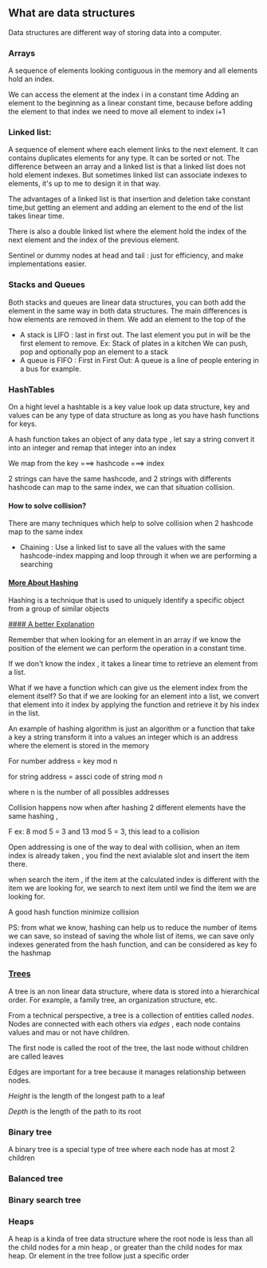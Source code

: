 ## What are data structures

Data structures are different way of storing data into a computer.

### Arrays
A sequence of elements looking contiguous in the memory and all elements hold an index.

We can access the element at the index i in  a constant time
Adding an element to the beginning as a linear constant time, because before adding the element to that index we need to move all element to index i+1

### Linked list:

A sequence of element where each element links to the next element.
It can contains duplicates elements for any type. 
It can be sorted or not.
The difference between an array and a linked list is that a linked list does not hold element indexes. But sometimes linked list can associate indexes to elements, it's up to me to design it in that way.

The advantages of a linked list is that insertion and deletion take constant time,but getting an element and adding an element to the end of the list takes linear time.

There is also a double linked list where the element hold the index of the next element and the index of the previous element. 

Sentinel or dummy nodes at head and tail : just for efficiency, and make implementations easier.

### Stacks and Queues

Both stacks and queues are linear data structures, you can both add the element in the same way in both data structures.
The main differences is how elements are removed in them.
We add an element to the top of the 
- A stack is LIFO : last in first out. 
The last element you put in will be the first element to remove.
Ex: Stack of plates in a kitchen
We can push, pop and optionally pop an element to a stack
- A queue is FIFO : First in First Out:
A queue is a line of people entering in a bus for example.

### HashTables


On a hight level a hashtable is a key value look up data structure, key and values can be any type of data structure as long as you have hash functions for keys.

A hash function takes an object of any data type , let say a string convert it into an integer and remap that integer into an index

We map from the key ===> hashcode ===> index

2 strings can have the same hashcode, and 2 strings with differents hashcode can map to the same index, we can that situation collision.

#### How to solve collision?

There are many techniques which help to solve collision when 2 hashcode map to the same index

- Chaining : Use a linked list to save all the values with the same hashcode-index mapping and loop through it when we are performing a searching


#### [More About Hashing](https://www.hackerearth.com/practice/data-structures/hash-tables/basics-of-hash-tables/tutorial/)

Hashing is a technique that is used to uniquely identify a specific object from a group of similar objects

[#### A better Explanation](https://www.youtube.com/watch?v=KyUTuwz_b7Q)

Remember that when looking for an element in an array if we know the position of the element we can perform the operation in a constant time.

If we don't know the index , it takes a linear time to retrieve an element from a list.

What if we have a function which can give us the element index from the element itself?
So that if we are looking for an element into a list, we convert that element into it index by applying the function and retrieve it by his index in the list.


An example of  hashing algorithm is just an algorithm or a function that take a key a string transform it into a values an integer which is an address where the element is stored in the memory

For number address = key mod n

for string address = assci code of string mod n

where n is the number of all possibles addresses

Collision happens now when after hashing 2 different elements have the same hashing ,

F ex: 8 mod 5 = 3 and 13 mod 5 = 3, this lead to a collision

Open addressing is one of the way to deal with collision, when an item index is already taken , you find the next avialable slot and insert the item there.

when search the item , if the item at the calculated index is different with the item we are looking for, we search to next item until we find the item we are looking for.

A good hash function minimize collision


PS: from what we know, hashing can help us to reduce the number of items we can save, so instead of saving the whole list of items, we can save only indexes generated from the hash function, and can be considered as key fo the hashmap

### [Trees](https://www.freecodecamp.org/news/all-you-need-to-know-about-tree-data-structures-bceacb85490c/)

A tree is an non linear data structure, where data is stored into a hierarchical order.
For example, a family tree, an organization structure, etc.

From a technical perspective, a tree is a collection of entities called *nodes*.
Nodes are connected with each others via *edges* , each node contains values and mau or not have children.

The first node is called the root of the tree, the last node without children are called leaves

Edges are important for a tree because it manages relationship between nodes.

*Height* is the length of the longest path to a leaf

*Depth* is the length of the path to its root

### Binary tree

A binary tree is a special type of tree where each node has at most 2 children

### Balanced tree

### Binary search tree

### Heaps

A heap is a kinda of tree data structure where the root node is less than all the child nodes for a min heap , or greater than the child nodes for max heap.
Or element in the tree follow just a specific order 
